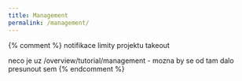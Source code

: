 ```yaml
---
title: Management
permalink: /management/
---
```


{% comment %}
notifikace
limity projektu
takeout

neco je uz /overview/tutorial/management - mozna by se od tam dalo presunout sem
{% endcomment %}

